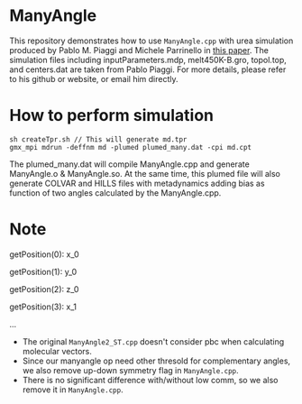 # ManyAngle

This repository demonstrates how to use `ManyAngle.cpp` with urea simulation produced by Pablo M. Piaggi and Michele Parrinello in [this paper](https://www.pnas.org/content/115/41/10251). The simulation files including inputParameters.mdp, melt450K-B.gro, topol.top, and centers.dat are taken from Pablo Piaggi. For more details, please refer to his github or website, or email him directly.

# How to perform simulation
```
sh createTpr.sh // This will generate md.tpr
gmx_mpi mdrun -deffnm md -plumed plumed_many.dat -cpi md.cpt
```

The plumed_many.dat will compile ManyAngle.cpp and generate ManyAngle.o & ManyAngle.so. At the same time, this plumed file will also generate COLVAR and HILLS files with metadynamics adding bias as function of two angles calculated by the ManyAngle.cpp.

# Note
getPosition(0): x_0

getPosition(1): y_0

getPosition(2): z_0

getPosition(3): x_1

...

- The original `ManyAngle2_ST.cpp` doesn't consider pbc when calculating molecular vectors.
- Since our manyangle op need other thresold for complementary angles, we also remove up-down symmetry flag in `ManyAngle.cpp`. 
- There is no significant difference with/without low comm, so we also remove it in `ManyAngle.cpp`.
